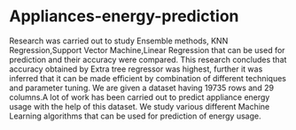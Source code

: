 # Appliances-energy-prediction
Research was carried out to study Ensemble methods, KNN Regression,Support Vector Machine,Linear Regression that can be used for prediction and their accuracy were compared. This research concludes that accuracy obtained by Extra tree regressor was highest, further it was inferred that it can be made efficient by combination of different techniques and parameter tuning.
We are given a dataset having 19735 rows and 29 columns.A lot of work has been carried out to predict appliance energy usage with the help of this dataset.
We study various different Machine Learning algorithms that can be used for prediction of energy usage.
